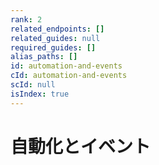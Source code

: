 ```yaml
---
rank: 2
related_endpoints: []
related_guides: null
required_guides: []
alias_paths: []
id: automation-and-events
cId: automation-and-events
scId: null
isIndex: true
---
```

# 自動化とイベント
